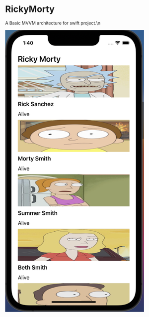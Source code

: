 # RickyMorty
A Basic MVVM architecture for swift project.\n

![](https://github.com/melikhanHosdogdu/RickyMorty/blob/main/RickyMorty/Core/Assets/screenshot.png)
